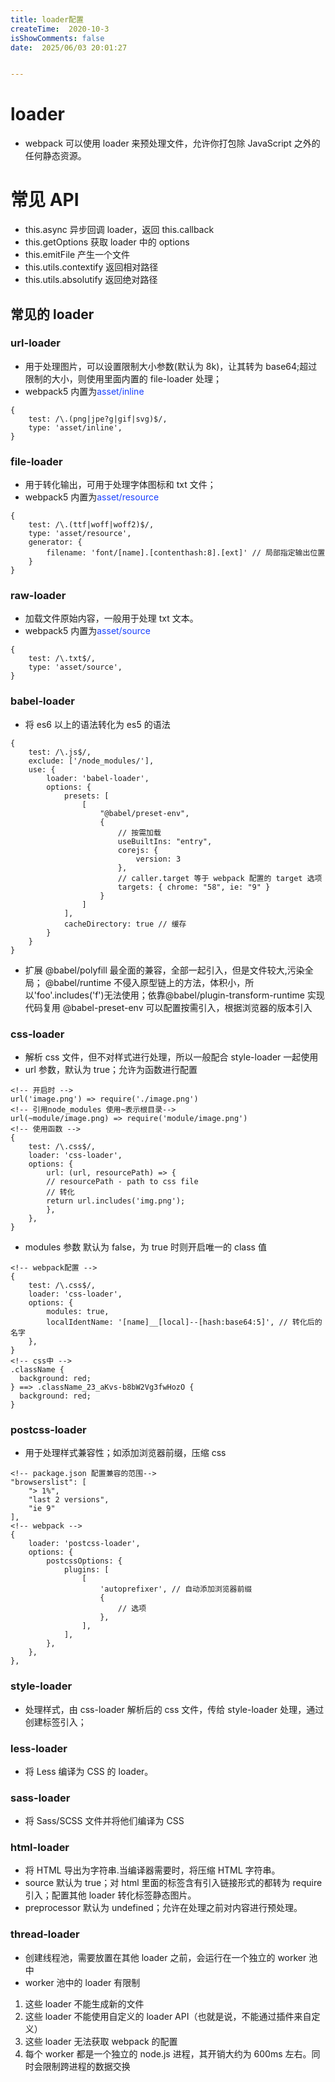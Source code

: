 ```yaml
---
title: loader配置
createTime:  2020-10-3
isShowComments: false
date:  2025/06/03 20:01:27


---
```


# loader

- webpack 可以使用 loader 来预处理文件，允许你打包除 JavaScript 之外的任何静态资源。

# 常见 API

- this.async 异步回调 loader，返回 this.callback
- this.getOptions 获取 loader 中的 options
- this.emitFile 产生一个文件
- this.utils.contextify 返回相对路径
- this.utils.absolutify 返回绝对路径

## 常见的 loader

### url-loader

- 用于处理图片，可以设置限制大小参数(默认为 8k)，让其转为 base64;超过限制的大小，则使用里面内置的 file-loader 处理；
- webpack5 内置为<span style="color: #1840ff">asset/inline</span>

```
{
    test: /\.(png|jpe?g|gif|svg)$/,
    type: 'asset/inline',
}
```

### file-loader

- 用于转化输出，可用于处理字体图标和 txt 文件；
- webpack5 内置为<span style="color: #1840ff">asset/resource</span>

```
{
    test: /\.(ttf|woff|woff2)$/,
    type: 'asset/resource',
    generator: {
        filename: 'font/[name].[contenthash:8].[ext]' // 局部指定输出位置
    }
}
```

### raw-loader

- 加载文件原始内容，一般用于处理 txt 文本。
- webpack5 内置为<span style="color: #1840ff">asset/source</span>

```
{
    test: /\.txt$/,
    type: 'asset/source',
}
```

### babel-loader

- 将 es6 以上的语法转化为 es5 的语法

```
{
    test: /\.js$/,
    exclude: ['/node_modules/'],
    use: {
        loader: 'babel-loader',
        options: {
            presets: [
                [
                    "@babel/preset-env",
                    {
                        // 按需加载
                        useBuiltIns: "entry",
                        corejs: {
                            version: 3
                        },
                        // caller.target 等于 webpack 配置的 target 选项
                        targets: { chrome: "58", ie: "9" }
                    }
                ]
            ],
            cacheDirectory: true // 缓存
        }
    }
}
```

- 扩展
  @babel/polyfill 最全面的兼容，全部一起引入，但是文件较大,污染全局；
  @babel/runtime 不侵入原型链上的方法，体积小，所以'foo'.includes('f')无法使用；依靠@babel/plugin-transform-runtime 实现代码复用
  @babel-preset-env 可以配置按需引入，根据浏览器的版本引入

### css-loader

- 解析 css 文件，但不对样式进行处理，所以一般配合 style-loader 一起使用
- url 参数，默认为 true；允许为函数进行配置

```
<!-- 开启时 -->
url('image.png') => require('./image.png')
<!-- 引用node_modules 使用~表示根目录-->
url(~module/image.png) => require('module/image.png')
<!-- 使用函数 -->
{
    test: /\.css$/,
    loader: 'css-loader',
    options: {
        url: (url, resourcePath) => {
        // resourcePath - path to css file
        // 转化
        return url.includes('img.png');
        },
    },
}
```

- modules 参数 默认为 false，为 true 时则开启唯一的 class 值

```
<!-- webpack配置 -->
{
    test: /\.css$/,
    loader: 'css-loader',
    options: {
        modules: true,
        localIdentName: '[name]__[local]--[hash:base64:5]', // 转化后的名字
    },
}
<!-- css中 -->
.className {
  background: red;
} ==> .className_23_aKvs-b8bW2Vg3fwHozO {
  background: red;
}
```

### postcss-loader

- 用于处理样式兼容性；如添加浏览器前缀，压缩 css

```
<!-- package.json 配置兼容的范围-->
"browserslist": [
    "> 1%",
    "last 2 versions",
    "ie 9"
],
<!-- webpack -->
{
    loader: 'postcss-loader',
    options: {
        postcssOptions: {
            plugins: [
                [
                    'autoprefixer', // 自动添加浏览器前缀
                    {
                        // 选项
                    },
                ],
            ],
        },
    },
},
```

### style-loader

- 处理样式，由 css-loader 解析后的 css 文件，传给 style-loader 处理，通过创建标签引入；

### less-loader

- 将 Less 编译为 CSS 的 loader。

### sass-loader

- 将 Sass/SCSS 文件并将他们编译为 CSS

### html-loader

- 将 HTML 导出为字符串.当编译器需要时，将压缩 HTML 字符串。
- source 默认为 true；对 html 里面的标签含有引入链接形式的都转为 require 引入；配置其他 loader 转化标签静态图片。
- preprocessor 默认为 undefined；允许在处理之前对内容进行预处理。

### thread-loader

- 创建线程池，需要放置在其他 loader 之前，会运行在一个独立的 worker 池中
- worker 池中的 loader 有限制

1. 这些 loader 不能生成新的文件
2. 这些 loader 不能使用自定义的 loader API（也就是说，不能通过插件来自定义）
3. 这些 loader 无法获取 webpack 的配置
4. 每个 worker 都是一个独立的 node.js 进程，其开销大约为 600ms 左右。同时会限制跨进程的数据交换
